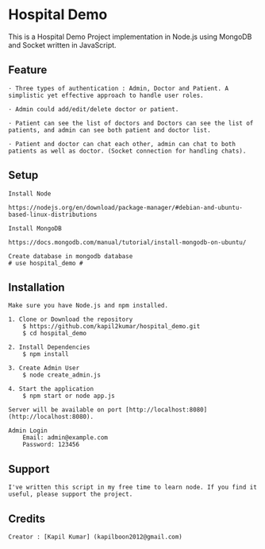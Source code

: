 
# Hospital Demo

This is a Hospital Demo Project implementation in Node.js using MongoDB and Socket written in JavaScript.

## Feature

	· Three types of authentication : Admin, Doctor and Patient. A simplistic yet effective approach to handle user roles. 

	· Admin could add/edit/delete doctor or patient. 

	· Patient can see the list of doctors and Doctors can see the list of patients, and admin can see both patient and doctor list.

	· Patient and doctor can chat each other, admin can chat to both patients as well as doctor. (Socket connection for handling chats).

## Setup

	Install Node

	https://nodejs.org/en/download/package-manager/#debian-and-ubuntu-based-linux-distributions

	Install MongoDB

	https://docs.mongodb.com/manual/tutorial/install-mongodb-on-ubuntu/

	Create database in mongodb database
	# use hospital_demo #



## Installation

	Make sure you have Node.js and npm installed.

	1. Clone or Download the repository
		$ https://github.com/kapil2kumar/hospital_demo.git
		$ cd hospital_demo

	2. Install Dependencies
		$ npm install

	3. Create Admin User
		$ node create_admin.js

	4. Start the application
		$ npm start or node app.js

	Server will be available on port [http://localhost:8080](http://localhost:8080).

	Admin Login 
		Email: admin@example.com 
		Password: 123456


## Support
	I've written this script in my free time to learn node. If you find it useful, please support the project.

## Credits
	Creator : [Kapil Kumar] (kapilboon2012@gmail.com)





